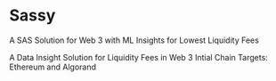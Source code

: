 # Sassy
A SAS Solution for Web 3 with ML Insights for Lowest Liquidity Fees

A Data Insight Solution for Liquidity Fees in Web 3
Intial Chain Targets: Ethereum and Algorand
